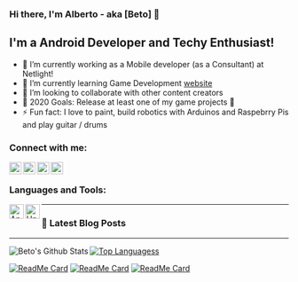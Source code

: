 ### Hi there, I'm Alberto - aka [Beto] 👋

## I'm a Android Developer and Techy Enthusiast!
- 🔭 I’m currently working as a Mobile developer (as a Consultant) at Netlight!
- 🌱 I’m currently learning Game Development [website]
- 👯 I’m looking to collaborate with other content creators
- 🥅 2020 Goals: Release at least one of my game projects 🤣
- ⚡ Fun fact: I love to paint, build robotics with Arduinos and Raspebrry Pis and play guitar / drums

### Connect with me:

[<img align="left" alt="betomaluje | Github" width="22px" src="https://cdn.jsdelivr.net/npm/simple-icons@v3/icons/github.svg" />][website]
[<img align="left" alt="betomaluje | Itch.io" width="22px" src="https://cdn.jsdelivr.net/npm/simple-icons@v3/icons/itch-dot-io.svg" />][itchio]
[<img align="left" alt="betomaluje | LinkedIn" width="22px" src="https://cdn.jsdelivr.net/npm/simple-icons@v3/icons/linkedin.svg" />][linkedin]
[<img align="left" alt="betomaluje | Instagram" width="22px" src="https://cdn.jsdelivr.net/npm/simple-icons@v3/icons/instagram.svg" />][instagram]

<br />

### Languages and Tools:

<img align="left" alt="Android" width="26px" src="https://cdn.jsdelivr.net/npm/simple-icons@v3/icons/android.svg" />
<img align="left" alt="Unity" width="26px" src="https://cdn.jsdelivr.net/npm/simple-icons@v3/icons/unity.svg" />

---
### 📕 Latest Blog Posts
<!-- BLOG-POST-LIST:START -->
<!-- BLOG-POST-LIST:END -->

---
<img align="left" alt="Beto's Github Stats" src="https://github-readme-stats.vercel.app/api?username=betomaluje&show_icons=true&hide_border=true" />

[![Top Languagess](https://github-readme-stats.vercel.app/api/top-langs/?username=betomaluje&layout=compact)](https://github.com/betomaluje/github-readme-stats)

[![ReadMe Card](https://github-readme-stats.vercel.app/api/pin/?username=betomaluje&repo=Mi-Band)](https://github.com/betomaluje/Mi-Band)
[![ReadMe Card](https://github-readme-stats.vercel.app/api/pin/?username=betomaluje&repo=el-llamo-3d)](https://github.com/betomaluje/el-llamo-3d)
[![ReadMe Card](https://github-readme-stats.vercel.app/api/pin/?username=betomaluje&repo=Kyky)](https://github.com/betomaluje/Kyky)

[website]: https://betomaluje.github.io/game-demos/
[itchio]: https://betomaluje.itch.io/
[linkedin]: https://www.linkedin.com/in/albertomalujev
[instagram]: https://www.instagram.com/betomaluje